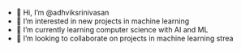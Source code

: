 - 👋 Hi, I’m @adhviksrinivasan
- 👀 I’m interested in new projects in machine learning
- 🌱 I’m currently learning computer science with AI and ML
- 💞️ I’m looking to collaborate on projects in machine learning strea
<!---
adhviksrinivasan/adhviksrinivasan is a ✨ special ✨ repository because its `README.md` (this file) appears on your GitHub profile.
You can click the Preview link to take a look at your changes.
--->
